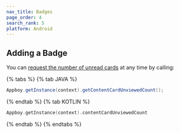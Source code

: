 ```yaml
---
nav_title: Badges
page_order: 4
search_rank: 5
platform: Android
---
```

## Adding a Badge

You can [request the number of unread cards][1] at any time by calling:

{% tabs %}
{% tab JAVA %}

```java
Appboy.getInstance(context).getContentCardUnviewedCount();
```

{% endtab %}
{% tab KOTLIN %}

```kotlin
Appboy.getInstance(context).contentCardUnviewedCount
```

{% endtab %}
{% endtabs %}

[1]: https://appboy.github.io/appboy-android-sdk/javadocs/com/appboy/Appboy.html#getContentCardUnviewedCount--
